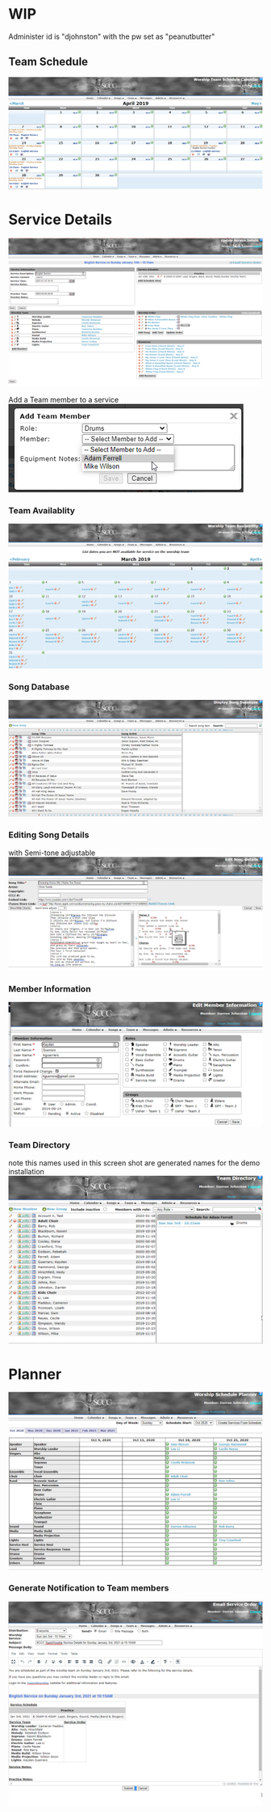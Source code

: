 # WIP

Administer id is "djohnston" with the pw set as "peanutbutter"

## Team Schedule
![Team Schedule](https://github.com/D-Jeffrey/WorshipService/raw/main/Docs/snapshots/1.png)


# Service Details
![Service Details](https://github.com/D-Jeffrey/WorshipService/raw/main/Docs/snapshots/4.png)

Add a Team member to a service
![Add member](https://github.com/D-Jeffrey/WorshipService/raw/main/Docs/snapshots/5.png)

### Team Availablity
![Team Availablity](https://github.com/D-Jeffrey/WorshipService/raw/main/Docs/snapshots/2.png)

### Song Database
![Song Database](https://github.com/D-Jeffrey/WorshipService/raw/main/Docs/snapshots/3.png)


### Editing Song Details
with Semi-tone adjustable
![Editing Song Details](https://github.com/D-Jeffrey/WorshipService/raw/main/Docs/snapshots/6.png)

### Member Information
![Member Information](https://github.com/D-Jeffrey/WorshipService/raw/main/Docs/snapshots/7.png)

### Team Directory
note this names used in this screen shot are generated names for the demo installation 
![Team Directory](https://github.com/D-Jeffrey/WorshipService/raw/main/Docs/snapshots/8.png)

# Planner
![Planner](https://github.com/D-Jeffrey/WorshipService/raw/main/Docs/snapshots/9.png)

### Generate Notification to Team members
![Planner](https://github.com/D-Jeffrey/WorshipService/raw/main/Docs/snapshots/10.png)

